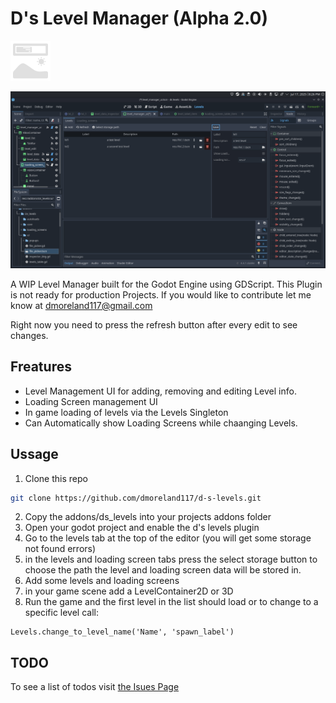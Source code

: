 
# D's Level Manager (Alpha 2.0)
![Level Manager UI](icon.png)

![Level Manager UI](screenshots/level_manager_screen.png)

A WIP Level Manager built for the Godot Engine using GDScript. This Plugin is not ready for production Projects. If you would like to contribute let me know at dmoreland117@gmail.com

Right now you need to press the refresh button after every edit to see changes.

## Freatures
* Level Management UI for adding, removing and editing Level info.
* Loading Screen management UI
* In game loading of levels via the Levels Singleton
* Can Automatically show Loading Screens while chaanging Levels.

## Ussage
1. Clone this repo
```bash
git clone https://github.com/dmoreland117/d-s-levels.git
```
2. Copy the addons/ds_levels into your projects addons folder
3. Open your godot project and enable the d's levels plugin
4. Go to the levels tab at the top of the editor (you will get some storage not found errors)
5. in the levels and loading screen tabs press the select storage button to choose the path the level and loading screen data will be stored in.
6. Add some levels and loading screens
7. in your game scene add a LevelContainer2D or 3D
8. Run the game and the first level in the list should load or to change to a specific level call:
```gdscript
Levels.change_to_level_name('Name', 'spawn_label')
```

## TODO
To see a list of todos visit [the Isues Page](https://github.com/dmoreland117/d-s-levels/issues)